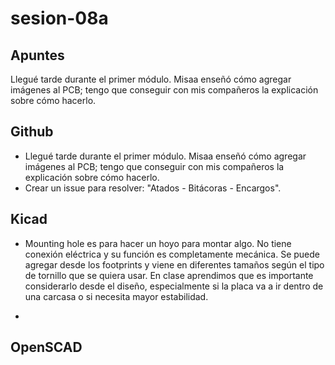 # sesion-08a

## Apuntes
Llegué tarde durante el primer módulo. Misaa enseñó cómo agregar imágenes al PCB; tengo que conseguir con mis compañeros la explicación sobre cómo hacerlo. 

## Github
- Llegué tarde durante el primer módulo. Misaa enseñó cómo agregar imágenes al PCB; tengo que conseguir con mis compañeros la explicación sobre cómo hacerlo.
- Crear un issue para resolver: "Atados - Bitácoras - Encargos".


## Kicad
- Mounting hole es para hacer un hoyo para montar algo.  No tiene conexión eléctrica y su función es completamente mecánica. Se puede agregar desde los footprints y viene en diferentes tamaños según el tipo de tornillo que se quiera usar. En clase aprendimos que es importante considerarlo desde el diseño, especialmente si la placa va a ir dentro de una carcasa o si necesita mayor estabilidad.

- 
## OpenSCAD
